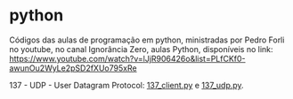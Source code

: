 # python
Códigos das aulas de programação em python, ministradas por Pedro Forli no youtube, no canal Ignorância Zero, aulas Python, disponíveis no link: https://www.youtube.com/watch?v=lJjR906426o&list=PLfCKf0-awunOu2WyLe2pSD2fXUo795xRe 

137 - UDP - User Datagram Protocol: 
[137_client.py](https://github.com/geosidnei/python/blob/main/137_client.py) e 
[137_udp.py](https://github.com/geosidnei/python/blob/main/137_udp.py).

